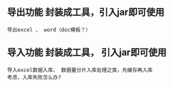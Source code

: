 ## 导出功能 封装成工具，引入jar即可使用
```
导出excel 、 word（doc模板？）

```
## 导入功能 封装成工具， 引入jar即可使用

```
导入excel数据入库、 数据量分片入库处理之类，先缓存再入库
考虑，入库失败怎么办?
```
